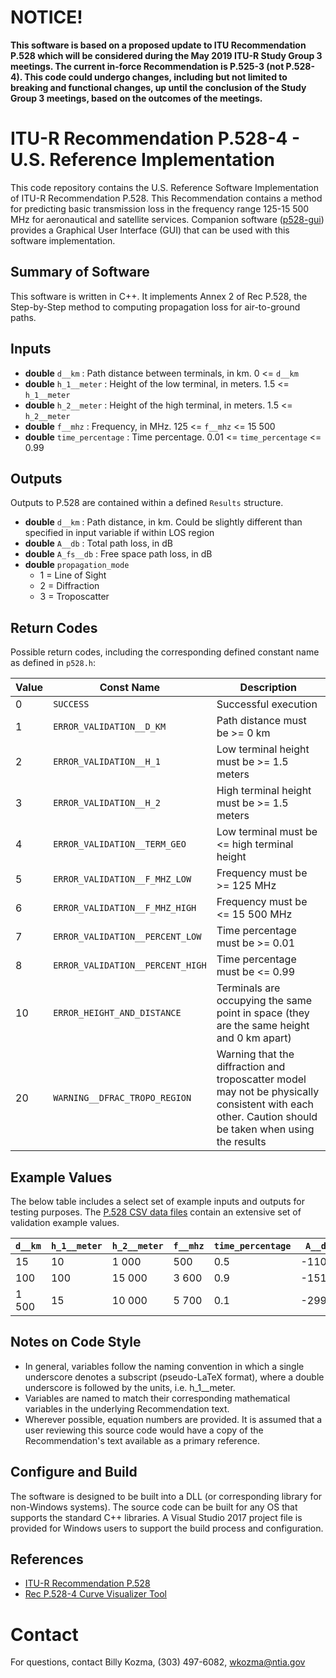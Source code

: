 # NOTICE!

**This software is based on a proposed update to ITU Recommendation P.528 which will be considered during the May 2019 ITU-R Study Group 3 meetings.  The current in-force Recommendation is P.525-3 (not P.528-4).  This code could undergo changes, including but not limited to breaking and functional changes, up until the conclusion of the Study Group 3 meetings, based on the outcomes of the meetings.**

# ITU-R Recommendation P.528-4 - U.S. Reference Implementation  #

This code repository contains the U.S. Reference Software Implementation of ITU-R Recommendation P.528. This Recommendation contains a method for predicting basic transmission loss in the frequency range 125-15 500 MHz for aeronautical and satellite services. Companion software ([p528-gui](https://github.com/NTIA/p528-gui)) provides a Graphical User Interface (GUI) that can be used with this software implementation.

## Summary of Software ##

This software is written in C++.  It implements Annex 2 of Rec P.528, the Step-by-Step method to computing propagation loss for air-to-ground paths.  

## Inputs ##

 * __double__ `d__km` : Path distance between terminals, in km.  0 <= `d__km`
 * __double__ `h_1__meter` : Height of the low terminal, in meters. 1.5 <= `h_1__meter`
 * __double__ `h_2__meter` : Height of the high terminal, in meters.  1.5 <= `h_2__meter`
 * __double__ `f__mhz` : Frequency, in MHz.  125 <= `f__mhz` <= 15 500
 * __double__ `time_percentage` : Time percentage.  0.01 <= `time_percentage` <= 0.99
 
## Outputs ##

Outputs to P.528 are contained within a defined `Results` structure.

 * __double__ `d__km` : Path distance, in km.  Could be slightly different than specified in input variable if within LOS region
 * __double__ `A__db` : Total path loss, in dB
 * __double__ `A_fs__db` : Free space path loss, in dB
 * __double__ `propagation_mode`
   * 1 = Line of Sight
   * 2 = Diffraction
   * 3 = Troposcatter

## Return Codes ##

Possible return codes, including the corresponding defined constant name as defined in `p528.h`:

| Value | Const Name                       | Description  |
| ------|----------------------------------|-------------|
|     0 | `SUCCESS`                        | Successful execution |
|     1 | `ERROR_VALIDATION__D_KM`         | Path distance must be >= 0 km |
|     2 | `ERROR_VALIDATION__H_1`          | Low terminal height must be >= 1.5 meters |
|     3 | `ERROR_VALIDATION__H_2`          | High terminal height must be >= 1.5 meters |
|     4 | `ERROR_VALIDATION__TERM_GEO`     | Low terminal must be <= high terminal height |
|     5 | `ERROR_VALIDATION__F_MHZ_LOW`    | Frequency must be >= 125 MHz |
|     6 | `ERROR_VALIDATION__F_MHZ_HIGH`   | Frequency must be <= 15 500 MHz |
|     7 | `ERROR_VALIDATION__PERCENT_LOW`  | Time percentage must be >= 0.01 |
|     8 | `ERROR_VALIDATION__PERCENT_HIGH` | Time percentage must be <= 0.99 |
|    10 | `ERROR_HEIGHT_AND_DISTANCE`      | Terminals are occupying the same point in space (they are the same height and 0 km apart) |
|    20	| `WARNING__DFRAC_TROPO_REGION`    |	Warning that the diffraction and troposcatter model may not be physically consistent with each other. Caution should be taken when using the results |

## Example Values ##

The below table includes a select set of example inputs and outputs for testing purposes. The [P.528 CSV data files](https://www.itu.int/rec/R-REC-P.528/en) contain an extensive set of validation example values.

| `d__km` | `h_1__meter` | `h_2__meter` | `f__mhz` | `time_percentage` | `A__db` |
| --------|--------------|--------------|----------|-------------------|---------|
|      15 |           10 |        1 000 |      500 |               0.5 |  -110.0 |
|     100 |          100 |       15 000 |    3 600 |               0.9 |  -151.2 |
|   1 500 |           15 |       10 000 |    5 700 |               0.1 |  -299.5 |

## Notes on Code Style ##

 * In general, variables follow the naming convention in which a single underscore denotes a subscript (pseudo-LaTeX format), where a double underscore is followed by the units, i.e. h_1__meter.
 * Variables are named to match their corresponding mathematical variables in the underlying Recommendation text.
 * Wherever possible, equation numbers are provided.  It is assumed that a user reviewing this source code would have a copy of the Recommendation's text available as a primary reference.

## Configure and Build ##

The software is designed to be built into a DLL (or corresponding library for non-Windows systems).  The source code can be built for any OS that supports the standard C++ libraries.  A Visual Studio 2017 project file is provided for Windows users to support the build process and configuration.

## References ##

 * [ITU-R Recommendation P.528](https://www.itu.int/rec/R-REC-P.528/en)
 * [Rec P.528-4 Curve Visualizer Tool](https://github.com/NTIA/p528-gui)

# Contact #

For questions, contact Billy Kozma, (303) 497-6082, wkozma@ntia.gov
